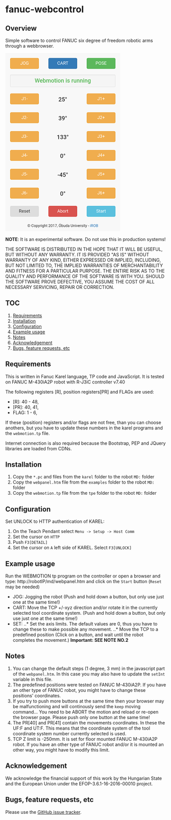 # fanuc-webcontrol

## Overview
Simple software to control FANUC six degree of freedom robotic arms through a webbrowser.

![Image of fanuc-webcontrol](preview.png)

**NOTE**: It is an experimental software. Do not use this in production systems!

THE SOFTWARE IS DISTRIBUTED IN THE HOPE THAT IT WILL BE USEFUL, BUT WITHOUT ANY WARRANTY. IT IS PROVIDED "AS IS" WITHOUT WARRANTY OF ANY KIND, EITHER EXPRESSED OR IMPLIED, INCLUDING, BUT NOT LIMITED TO, THE IMPLIED WARRANTIES OF MERCHANTABILITY AND FITNESS FOR A PARTICULAR PURPOSE. THE ENTIRE RISK AS TO THE QUALITY AND PERFORMANCE OF THE SOFTWARE IS WITH YOU. SHOULD THE SOFTWARE PROVE DEFECTIVE, YOU ASSUME THE COST OF ALL NECESSARY SERVICING, REPAIR OR CORRECTION.

## TOC
1. [Requirements](#requirements)
2. [Installation](#installation)
3. [Configuration](#configuration)
4. [Example usage](#example-usage)
5. [Notes](#notes)
6. [Acknowledgement](#acknowledgement)
7. [Bugs, feature requests, etc](#bugs-feature-requests-etc)

## Requirements
This is written in Fanuc Karel language, TP code and JavaScript. It is tested on FANUC M-430iA2P robot with R-J3iC controller v7.40

The following registers [R], position registers[PR] and FLAGs are used:
- [R]: 40 - 48,
- [PR]: 40, 41,
- FLAG: 1 - 6,

If these (position) registers and/or flags are not free, than you can choose anothers, but you have to update these numbers in the karel programs and the `webmotion.tp` file.

Internet connection is also required because the Bootstrap, PEP and JQuery libraries are loaded from CDNs.

## Installation
1. Copy the `*.pc` and files from the `karel` folder to the robot `MD:` folder
2. Copy the `webpanel.htm` file from the `examples` folder to the robot `MD:` folder
3. Copy the `webmotion.tp` file from the `tpe` folder to the robot `MD:` folder

## Configuration
Set UNLOCK to HTTP authentication of KAREL: 
1. On the Teach Pendant select `Menu -> Setup -> Host Comm`
2. Set the cursor on `HTTP`
3. Push `F3[DETAIL]`
4. Set the cursor on `A` left side of KAREL. Select `F3[UNLOCK]`

## Example usage
Run the WEBMOTION tp program on the controller or open a browser and type: http://robotIP/md/webpanel.htm and click on the `Start` button (`Reset` may be needed)
- JOG: Jogging the robot (Push and hold down a button, but only use just one at the same time!)
- CART: Move the TCP +/-xyz direction and/or rotate it in the currently selected tool coordinate system. (Push and hold down a button, but only use just one at the same time!)
- SET: 
..* Set the axis limits. The default values are 0, thus you have to change these to make possible any movement.
..* Move the TCP to a predefined position (Click on a button, and wait until the robot completes the movement.) **Important: SEE NOTE NO.2**

## Notes
1. You can change the default steps (1 degree, 3 mm) in the javascript part of the `webpanel.htm`. In this case you may also have to update the `setInt` variable in this file.
2. The predefined positions were tested on FANUC M-430iA2P. If you have an other type of FANUC robot, you might have to change these positions' coordinates.
3. If you try to push more buttons at the same time then your browser may be malfunctioning and will continously send the `keep` moving command... You need to be ABORT the motion and reload or re-open the browser page. Please push only one button at the same time!
4. The PR[40] and PR[41] contain the movements coordinates. In these the UF:F and UT:F. This means that the coordinate system of the tool coordinate system number currently selected is used.
5. TCP Z limit is -250mm. It is set for floor mounted FANUC M-430iA2P robot. If you have an other type of FANUC robot and/or it is mounted an other way, you might have to modify this limit.

## Acknowledgement
We acknowledge the financial support of this work by the Hungarian State and the European Union under the  EFOP-3.6.1-16-2016-00010 project.

## Bugs, feature requests, etc
Please use the [GitHub issue tracker][].

[GitHub issue tracker]: https://github.com/ABC-iRobotics/fanuc-webcontrol/issues